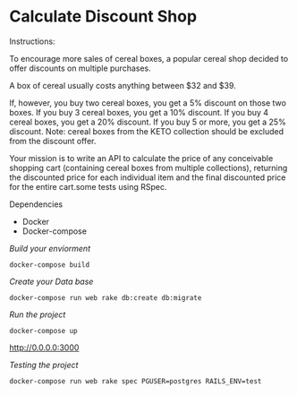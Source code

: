 <h1>Calculate Discount Shop</h1>

Instructions:

To encourage more sales of cereal boxes, a popular cereal shop decided to offer discounts on multiple purchases.

A box of cereal usually costs anything between $32 and $39.

If, however, you buy two cereal boxes, you get a 5% discount on those two boxes.
If you buy 3 cereal boxes, you get a 10% discount.
If you buy 4 cereal boxes, you get a 20% discount.
If you buy 5 or more, you get a 25% discount.
Note: cereal boxes from the KETO collection should be excluded from the discount offer.

Your mission is to write an API to calculate the price of any conceivable shopping cart (containing cereal boxes from multiple collections), returning the discounted price for each individual item and the final discounted price for the entire cart.some tests using RSpec.

Dependencies

* Docker
* Docker-compose

*Build your enviorment*

```
docker-compose build
```

*Create your Data base*

```
docker-compose run web rake db:create db:migrate
```

*Run the project*

```
docker-compose up
```

http://0.0.0.0:3000

*Testing the project*

```
docker-compose run web rake spec PGUSER=postgres RAILS_ENV=test
```
